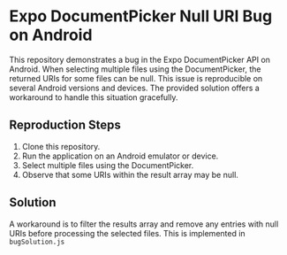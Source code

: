 # Expo DocumentPicker Null URI Bug on Android

This repository demonstrates a bug in the Expo DocumentPicker API on Android. When selecting multiple files using the DocumentPicker, the returned URIs for some files can be null. This issue is reproducible on several Android versions and devices. The provided solution offers a workaround to handle this situation gracefully.

## Reproduction Steps

1. Clone this repository.
2. Run the application on an Android emulator or device.
3. Select multiple files using the DocumentPicker.
4. Observe that some URIs within the result array may be null.

## Solution

A workaround is to filter the results array and remove any entries with null URIs before processing the selected files. This is implemented in `bugSolution.js`